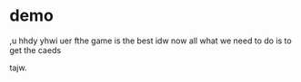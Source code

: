 # demo 



,u hhdy yhwi  uer fthe game is the best idw
now all what we need to do is to get the
caeds

tajw.

